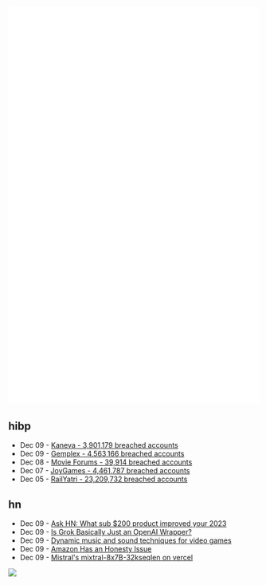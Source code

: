 ![Metrics](https://raw.githubusercontent.com/phixion/phixion/master/metrics.svg)

## hibp

<!--
for https://github.com/phixion/phixion/blob/main/.github/workflows/feeds.yml
-->
<!--START_SECTION:haveibeenpwnd-->
- Dec 09 - [Kaneva - 3,901,179 breached accounts](https://haveibeenpwned.com/PwnedWebsites#Kaneva)
- Dec 09 - [Gemplex - 4,563,166 breached accounts](https://haveibeenpwned.com/PwnedWebsites#Gemplex)
- Dec 08 - [Movie Forums - 39,914 breached accounts](https://haveibeenpwned.com/PwnedWebsites#MovieForums)
- Dec 07 - [JoyGames - 4,461,787 breached accounts](https://haveibeenpwned.com/PwnedWebsites#JoyGames)
- Dec 05 - [RailYatri - 23,209,732 breached accounts](https://haveibeenpwned.com/PwnedWebsites#RailYatri)
<!--END_SECTION:haveibeenpwnd-->

## hn

<!--
for https://github.com/phixion/phixion/blob/main/.github/workflows/feeds.yml
-->
<!--START_SECTION:hn-->
- Dec 09 - [Ask HN: What sub $200 product improved your 2023](https://news.ycombinator.com/item?id=38585109)
- Dec 09 - [Is Grok Basically Just an OpenAI Wrapper?](https://twitter.com/JaxWinterbourne/status/1733360575252517001)
- Dec 09 - [Dynamic music and sound techniques for video games](https://blog.gingerbeardman.com/2023/12/09/dynamic-music-and-sound-techniques-for-video-games/)
- Dec 09 - [Amazon Has an Honesty Issue](https://www.bentasker.co.uk/posts/blog/opinion/amazon-parcel-contents-get-stolen-and-then-amazon-tries-to-keep-payment.html)
- Dec 09 - [Mistral's mixtral-8x7B-32kseqlen on vercel](https://twitter.com/rauchg/status/1733540995546190048)
<!--END_SECTION:hn-->

<!--
for https://yhype.me
-->
![](https://hit.yhype.me/github/profile?user_id=13013670)
